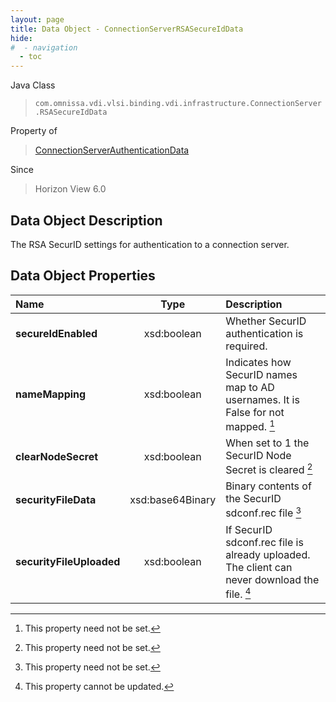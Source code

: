 ```yaml
---
layout: page
title: Data Object - ConnectionServerRSASecureIdData
hide:
#  - navigation
  - toc
---
```






Java Class
> `com.omnissa.vdi.vlsi.binding.vdi.infrastructure.ConnectionServer.RSASecureIdData`

Property of
> [ConnectionServerAuthenticationData](vdi.infrastructure.ConnectionServer.AuthenticationData.md#field_detail)

Since
> Horizon View 6.0


## Data Object Description

The RSA SecurID settings for authentication to a connection server.

## Data Object Properties

 Name | Type | Description
:---|:---:|:---
**secureIdEnabled**|  xsd:boolean|  Whether SecurID authentication is required.
**nameMapping**|  xsd:boolean|  Indicates how SecurID names map to AD usernames. It is False for not mapped. [^1]
**clearNodeSecret**|  xsd:boolean|  When set to 1 the SecurID Node Secret is cleared [^1]
**securityFileData**|  xsd:base64Binary|  Binary contents of the SecurID sdconf.rec file [^1]
**securityFileUploaded**|  xsd:boolean|  If SecurID sdconf.rec file is already uploaded. The client can never download the file. [^2]


 


[^1]: This property need not be set.
[^2]: This property cannot be updated.